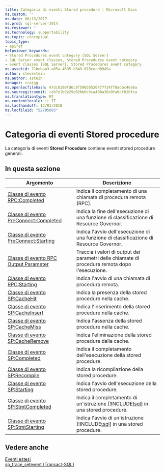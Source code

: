 ```yaml
---
title: Categoria di eventi Stored procedure | Microsoft Docs
ms.custom: ''
ms.date: 06/13/2017
ms.prod: sql-server-2014
ms.reviewer: ''
ms.technology: supportability
ms.topic: conceptual
topic_type:
- apiref
helpviewer_keywords:
- Stored Procedures event category [SQL Server]
- SQL Server event classes, Stored Procedures event category
- event classes [SQL Server], Stored Procedures event category
ms.assetid: 71bebaa3-a05a-4695-b349-078cecd0949a
author: stevestein
ms.author: sstein
manager: craigg
ms.openlocfilehash: 47dc8180fd6c8f59050520477724ff8adbc46a6a
ms.sourcegitcommit: ceb7e1b9e29e02bb0c6ca400a36e0fa9cf010fca
ms.translationtype: MT
ms.contentlocale: it-IT
ms.lasthandoff: 12/03/2018
ms.locfileid: "52795003"
---
```

# <a name="stored-procedures-event-category"></a>Categoria di eventi Stored procedure
  La categoria di eventi **Stored Procedure** contiene eventi stored procedure generali.  
  
## <a name="in-this-section"></a>In questa sezione  
  
|Argomento|Descrizione|  
|-----------|-----------------|  
|[Classe di evento RPC:Completed](rpc-completed-event-class.md)|Indica il completamento di una chiamata di procedura remota (RPC).|  
|[Classe di evento PreConnect:Completed](preconnect-completed-event-class.md)|Indica la fine dell'esecuzione di una funzione di classificazione di Resource Governor.|  
|[Classe di evento PreConnect:Starting](preconnect-starting-event-class.md)|Indica l'avvio dell'esecuzione di una funzione di classificazione di Resource Governor.|  
|[Classe di evento RPC Output Parameter](rpc-output-parameter-event-class.md)|Traccia i valori di output dei parametri delle chiamate di procedura remota dopo l'esecuzione.|  
|[Classe di evento RPC:Starting](rpc-starting-event-class.md)|Indica l'avvio di una chiamata di procedura remota.|  
|[Classe di evento SP:CacheHit](sp-cachehit-event-class.md)|Indica la presenza della stored procedure nella cache.|  
|[Classe di evento SP:CacheInsert](sp-cacheinsert-event-class.md)|Indica l'inserimento della stored procedure nella cache.|  
|[Classe di evento SP:CacheMiss](sp-cachemiss-event-class.md)|Indica l'assenza della stored procedure nella cache.|  
|[Classe di evento SP:CacheRemove](sp-cacheremove-event-class.md)|Indica l'eliminazione della stored procedure dalla cache.|  
|[Classe di evento SP:Completed](sp-completed-event-class.md)|Indica il completamento dell'esecuzione della stored procedure.|  
|[Classe di evento SP:Recompile](sp-recompile-event-class.md)|Indica la ricompilazione della stored procedure.|  
|[Classe di evento SP:Starting](sp-starting-event-class.md)|Indica l'avvio dell'esecuzione della stored procedure.|  
|[Classe di evento SP:StmtCompleted](sp-stmtcompleted-event-class.md)|Indica il completamento di un'istruzione [!INCLUDE[tsql](../../includes/tsql-md.md)] in una stored procedure.|  
|[Classe di evento SP:StmtStarting](sp-stmtstarting-event-class.md)|Indica l'avvio di un'istruzione [!INCLUDE[tsql](../../includes/tsql-md.md)] in una stored procedure.|  
  
## <a name="see-also"></a>Vedere anche  
 [Eventi estesi](../extended-events/extended-events.md)   
 [sp_trace_setevent &#40;Transact-SQL&#41;](/sql/relational-databases/system-stored-procedures/sp-trace-setevent-transact-sql)  
  
  
